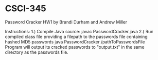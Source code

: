# CSCI-345
Password Cracker HW1
by Brandi Durham and Andrew Miller

Instructions:
1.) Compile Java source: javac PasswordCracker.java
2.) Run compiled class file providing a filepath to the passwords file containing hashed MD5 passwords
    java PasswordCracker /pathToPasswordsFile
Program will output its cracked passwords to "output.txt" in the same directory as the passwords file.
